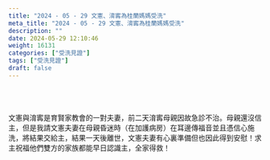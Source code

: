 ```yaml
---
title: "2024 - 05 - 29 文憲、淯寗為桂蘭媽媽受洗"
meta_title: "2024 - 05 - 29 文憲、淯寗為桂蘭媽媽受洗"
description: ""
date: 2024-05-29 12:10:46
weight: 16131
categories: ["受洗見證"]
tags: ["受洗見證"]
draft: false
---
```


<div class="kvgmc6g5 cxmmr5t8 oygrvhab hcukyx3x c1et5uql ii04i59q"><br />
<div dir="auto"><br />
<br />
文憲與淯寗是育賢家教會的一對夫妻，前二天淯寗母親因故急診不治。母親還沒信主，但是我請文憲夫妻在母親昏迷時（在加護病房）在耳邊傳福音並且憑信心施洗，將結果交給主，結果一天後離世，文憲夫妻有心裏準備但也因此得到安慰！求主祝福他們雙方的家族都能早日認識主，全家得救！<br />
<br />
&nbsp;<br />
<br />
</div><br />
&nbsp;<br />
<div dir="auto"><br />
<br />
&nbsp;<br />
<br />
&nbsp;<br />
<br />
&nbsp;<br />
<br />
&nbsp;<br />
<br />
</div><br />
</div><br />
&nbsp;<br />
<div class="kvgmc6g5 cxmmr5t8 oygrvhab hcukyx3x c1et5uql ii04i59q"><br />
<div dir="auto"><br />
<br />
&nbsp;<br />
<br />
</div><br />
</div><br />
&nbsp;
        
